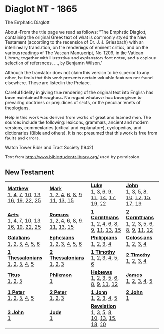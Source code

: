 # Diaglot NT - 1865


    
The Emphatic Diaglott

About=From the title page we read as follows: "The Emphatic Diaglott, containing the
original Greek text of what is commonly styled the New Testament (according to the
recension of Dr. J. J. Griesbach) with an interlineary translation, on the renderings
of eminent critics, and on the various readings of The Vatican Manuscript, No. 1209, in
the Vatican Library, together with illustrative and explanatory foot notes, and a
copious selection of references, ..., by Benjamin Wilson."

Although the translator does not claim this version to be superior to any other, he
feels that this work presents certain valuable features not found elsewhere. These are
listed in the Preface.

Careful fidelity in giving true rendering of the original text into English has been
maintained throughout. No regard whatever has been given to prevailing doctrines or
prejudices of sects, or the peculiar tenets of theologians.

Help in this work was derived from works of great and learned men. The sources include
the following: lexicons, grammars, ancient and modern versions, commentaries (critical
and explanatory), cyclopedias, and dictionaries (Bible and others). It is not presumed
that this work is free from faults and errors.

Watch Tower Bible and Tract Society (1942)

Text from http://www.biblestudentslibrary.org/ used by permission.





## New Testament

<table>
<tr>
<td>
<b><a href='Matt.md'>Matthew</a></b><br/>
<a href='Matt.md#matthew-1'>1</a>, <a href='Matt.md#matthew-4'>4</a>, <a href='Matt.md#matthew-7'>7</a>, <a href='Matt.md#matthew-10'>10</a>, <a href='Matt.md#matthew-13'>13</a>, <a href='Matt.md#matthew-16'>16</a>, <a href='Matt.md#matthew-19'>19</a>, <a href='Matt.md#matthew-22'>22</a>, <a href='Matt.md#matthew-25'>25</a>
</td>
<td>
<b><a href='Mark.md'>Mark</a></b><br/>
<a href='Mark.md#mark-1'>1</a>, <a href='Mark.md#mark-2'>2</a>, <a href='Mark.md#mark-4'>4</a>, <a href='Mark.md#mark-6'>6</a>, <a href='Mark.md#mark-8'>8</a>, <a href='Mark.md#mark-9'>9</a>, <a href='Mark.md#mark-11'>11</a>, <a href='Mark.md#mark-13'>13</a>, <a href='Mark.md#mark-15'>15</a>
</td>
<td>
<b><a href='Luke.md'>Luke</a></b><br/>
<a href='Luke.md#luke-1'>1</a>, <a href='Luke.md#luke-3'>3</a>, <a href='Luke.md#luke-6'>6</a>, <a href='Luke.md#luke-9'>9</a>, <a href='Luke.md#luke-11'>11</a>, <a href='Luke.md#luke-14'>14</a>, <a href='Luke.md#luke-17'>17</a>, <a href='Luke.md#luke-19'>19</a>, <a href='Luke.md#luke-22'>22</a>
</td>
<td>
<b><a href='John.md'>John</a></b><br/>
<a href='John.md#john-1'>1</a>, <a href='John.md#john-3'>3</a>, <a href='John.md#john-5'>5</a>, <a href='John.md#john-8'>8</a>, <a href='John.md#john-10'>10</a>, <a href='John.md#john-12'>12</a>, <a href='John.md#john-15'>15</a>, <a href='John.md#john-17'>17</a>, <a href='John.md#john-19'>19</a>
</td></tr>
<tr>
<td>
<b><a href='Acts.md'>Acts</a></b><br/>
<a href='Acts.md#acts-1'>1</a>, <a href='Acts.md#acts-4'>4</a>, <a href='Acts.md#acts-7'>7</a>, <a href='Acts.md#acts-10'>10</a>, <a href='Acts.md#acts-13'>13</a>, <a href='Acts.md#acts-16'>16</a>, <a href='Acts.md#acts-19'>19</a>, <a href='Acts.md#acts-22'>22</a>, <a href='Acts.md#acts-25'>25</a>
</td>
<td>
<b><a href='Rom.md'>Romans</a></b><br/>
<a href='Rom.md#romans-1'>1</a>, <a href='Rom.md#romans-2'>2</a>, <a href='Rom.md#romans-4'>4</a>, <a href='Rom.md#romans-6'>6</a>, <a href='Rom.md#romans-8'>8</a>, <a href='Rom.md#romans-9'>9</a>, <a href='Rom.md#romans-11'>11</a>, <a href='Rom.md#romans-13'>13</a>, <a href='Rom.md#romans-15'>15</a>
</td>
<td>
<b><a href='1Cor.md'>1 Corinthians</a></b><br/>
<a href='1Cor.md#1-corinthians-1'>1</a>, <a href='1Cor.md#1-corinthians-2'>2</a>, <a href='1Cor.md#1-corinthians-4'>4</a>, <a href='1Cor.md#1-corinthians-6'>6</a>, <a href='1Cor.md#1-corinthians-8'>8</a>, <a href='1Cor.md#1-corinthians-9'>9</a>, <a href='1Cor.md#1-corinthians-11'>11</a>, <a href='1Cor.md#1-corinthians-13'>13</a>, <a href='1Cor.md#1-corinthians-15'>15</a>
</td>
<td>
<b><a href='2Cor.md'>2 Corinthians</a></b><br/>
<a href='2Cor.md#2-corinthians-1'>1</a>, <a href='2Cor.md#2-corinthians-2'>2</a>, <a href='2Cor.md#2-corinthians-3'>3</a>, <a href='2Cor.md#2-corinthians-5'>5</a>, <a href='2Cor.md#2-corinthians-6'>6</a>, <a href='2Cor.md#2-corinthians-8'>8</a>, <a href='2Cor.md#2-corinthians-9'>9</a>, <a href='2Cor.md#2-corinthians-11'>11</a>, <a href='2Cor.md#2-corinthians-12'>12</a>
</td></tr>
<tr>
<td>
<b><a href='Gal.md'>Galatians</a></b><br/>
<a href='Gal.md#galatians-1'>1</a>, <a href='Gal.md#galatians-2'>2</a>, <a href='Gal.md#galatians-3'>3</a>, <a href='Gal.md#galatians-4'>4</a>, <a href='Gal.md#galatians-5'>5</a>, <a href='Gal.md#galatians-6'>6</a>
</td>
<td>
<b><a href='Eph.md'>Ephesians</a></b><br/>
<a href='Eph.md#ephesians-1'>1</a>, <a href='Eph.md#ephesians-2'>2</a>, <a href='Eph.md#ephesians-3'>3</a>, <a href='Eph.md#ephesians-4'>4</a>, <a href='Eph.md#ephesians-5'>5</a>, <a href='Eph.md#ephesians-6'>6</a>
</td>
<td>
<b><a href='Phil.md'>Philippians</a></b><br/>
<a href='Phil.md#philippians-1'>1</a>, <a href='Phil.md#philippians-2'>2</a>, <a href='Phil.md#philippians-3'>3</a>, <a href='Phil.md#philippians-4'>4</a>
</td>
<td>
<b><a href='Col.md'>Colossians</a></b><br/>
<a href='Col.md#colossians-1'>1</a>, <a href='Col.md#colossians-2'>2</a>, <a href='Col.md#colossians-3'>3</a>, <a href='Col.md#colossians-4'>4</a>
</td></tr>
<tr>
<td>
<b><a href='1Thess.md'>1 Thessalonians</a></b><br/>
<a href='1Thess.md#1-thessalonians-1'>1</a>, <a href='1Thess.md#1-thessalonians-2'>2</a>, <a href='1Thess.md#1-thessalonians-3'>3</a>, <a href='1Thess.md#1-thessalonians-4'>4</a>, <a href='1Thess.md#1-thessalonians-5'>5</a>
</td>
<td>
<b><a href='2Thess.md'>2 Thessalonians</a></b><br/>
<a href='2Thess.md#2-thessalonians-1'>1</a>, <a href='2Thess.md#2-thessalonians-2'>2</a>, <a href='2Thess.md#2-thessalonians-3'>3</a>
</td>
<td>
<b><a href='1Tim.md'>1 Timothy</a></b><br/>
<a href='1Tim.md#1-timothy-1'>1</a>, <a href='1Tim.md#1-timothy-2'>2</a>, <a href='1Tim.md#1-timothy-3'>3</a>, <a href='1Tim.md#1-timothy-4'>4</a>, <a href='1Tim.md#1-timothy-5'>5</a>, <a href='1Tim.md#1-timothy-6'>6</a>
</td>
<td>
<b><a href='2Tim.md'>2 Timothy</a></b><br/>
<a href='2Tim.md#2-timothy-1'>1</a>, <a href='2Tim.md#2-timothy-2'>2</a>, <a href='2Tim.md#2-timothy-3'>3</a>, <a href='2Tim.md#2-timothy-4'>4</a>
</td></tr>
<tr>
<td>
<b><a href='Titus.md'>Titus</a></b><br/>
<a href='Titus.md#titus-1'>1</a>, <a href='Titus.md#titus-2'>2</a>, <a href='Titus.md#titus-3'>3</a>
</td>
<td>
<b><a href='Phlm.md'>Philemon</a></b><br/>
<a href='Phlm.md#philemon-1'>1</a>
</td>
<td>
<b><a href='Heb.md'>Hebrews</a></b><br/>
<a href='Heb.md#hebrews-1'>1</a>, <a href='Heb.md#hebrews-2'>2</a>, <a href='Heb.md#hebrews-3'>3</a>, <a href='Heb.md#hebrews-5'>5</a>, <a href='Heb.md#hebrews-6'>6</a>, <a href='Heb.md#hebrews-8'>8</a>, <a href='Heb.md#hebrews-9'>9</a>, <a href='Heb.md#hebrews-11'>11</a>, <a href='Heb.md#hebrews-12'>12</a>
</td>
<td>
<b><a href='Jas.md'>James</a></b><br/>
<a href='Jas.md#james-1'>1</a>, <a href='Jas.md#james-2'>2</a>, <a href='Jas.md#james-3'>3</a>, <a href='Jas.md#james-4'>4</a>, <a href='Jas.md#james-5'>5</a>
</td></tr>
<tr>
<td>
<b><a href='1Pet.md'>1 Peter</a></b><br/>
<a href='1Pet.md#1-peter-1'>1</a>, <a href='1Pet.md#1-peter-2'>2</a>, <a href='1Pet.md#1-peter-3'>3</a>, <a href='1Pet.md#1-peter-4'>4</a>, <a href='1Pet.md#1-peter-5'>5</a>
</td>
<td>
<b><a href='2Pet.md'>2 Peter</a></b><br/>
<a href='2Pet.md#2-peter-1'>1</a>, <a href='2Pet.md#2-peter-2'>2</a>, <a href='2Pet.md#2-peter-3'>3</a>
</td>
<td>
<b><a href='1John.md'>1 John</a></b><br/>
<a href='1John.md#1-john-1'>1</a>, <a href='1John.md#1-john-2'>2</a>, <a href='1John.md#1-john-3'>3</a>, <a href='1John.md#1-john-4'>4</a>, <a href='1John.md#1-john-5'>5</a>
</td>
<td>
<b><a href='2John.md'>2 John</a></b><br/>
<a href='2John.md#2-john-1'>1</a>
</td></tr>
<tr>
<td>
<b><a href='3John.md'>3 John</a></b><br/>
<a href='3John.md#3-john-1'>1</a>
</td>
<td>
<b><a href='Jude.md'>Jude</a></b><br/>
<a href='Jude.md#jude-1'>1</a>
</td>
<td>
<b><a href='Rev.md'>Revelation</a></b><br/>
<a href='Rev.md#revelation-1'>1</a>, <a href='Rev.md#revelation-3'>3</a>, <a href='Rev.md#revelation-5'>5</a>, <a href='Rev.md#revelation-8'>8</a>, <a href='Rev.md#revelation-10'>10</a>, <a href='Rev.md#revelation-13'>13</a>, <a href='Rev.md#revelation-15'>15</a>, <a href='Rev.md#revelation-18'>18</a>, <a href='Rev.md#revelation-20'>20</a>
</td></tr>
</table>